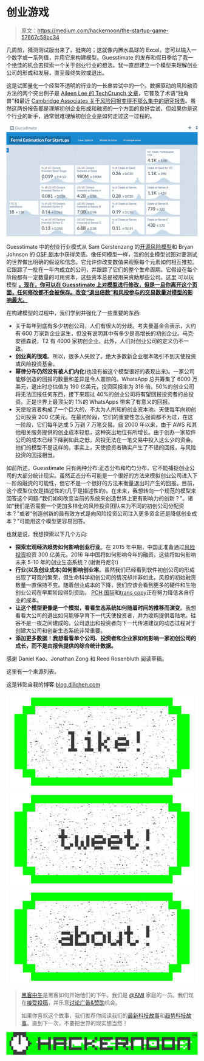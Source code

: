 # 创业游戏

> 原文：<https://medium.com/hackernoon/the-startup-game-57667c58bc34>

几周前，猜测测试版出来了。挺爽的；这就像内置水晶球的 Excel。您可以输入一个数字或一系列值，并用它来构建模型。Guesstimate 的发布和假日季给了我一个绝佳的机会去探索一个关于创业行业的想法。我一直想建立一个模型来理解创业公司的形成和发展，直至最终失败或退出。

这是试图量化一个经常不透明的行业的一长串尝试中的一个。数据驱动的风险融资方法的两个突出例子是 [Aileen Lee 的 TechCrunch 文章](http://techcrunch.com/2013/11/02/welcome-to-the-unicorn-club/)，它普及了术语“独角兽”和最近 [Cambridge Associates 关于风险回报变得不那么集中的研究报告](http://www.cambridgeassociates.com/our-insights/research/venture-capital-disrupts-itself-breaking-the-concentration-curse/)。虽然这两份报告都是理解初创企业形成和融资的一个方面的良好尝试，但如果你是这个行业的新手，通常很难理解初创企业是如何走过这一过程的。

![](img/239c08c79feca9b4498f2aa78abc4eed.png)

Guesstimate 中的创业行业模式从 Sam Gerstenzang 的[开源风险模型](/@gerstenzang/open-source-venture-model-osvm-v1-55bebf3eda9#.53z3tm6yb)和 Bryan Johnson 的 [OSF 剧本](http://osfund.co/osf-playbook/)中获得灵感。像任何模型一样，我的创业模型试图对要测试的世界做出明确的假设和信念。它允许你改变数值来观察每个元素如何相互推拉。它跟踪了一批在一年内成立的公司，并跟踪了它们的整个生命周期。它假设在每个阶段都有一定数量的可用资本，这些资本总是被用来资助那些公司。这里 可以玩模型 [**。现在，你可以在 Guesstimate 上对模型进行修改，但是一旦你离开这个页面，任何修改都不会被保存。改变“退出倍数”和风投参与的交易数量对模型的影响最大。**](http://getguesstimate.com/models/316)

在构建模型的过程中，我们学到并强化了一些重要的东西:

*   关于每年到底有多少初创公司，人们有很大的分歧。考夫曼基金会表示，大约有 600 万家新企业诞生，但没有说明其中有多少是高增长的初创企业。马克·安德森说，T2 有 4000 家初创企业。此外，人们对创业公司的定义仍不一致。
*   **创业真的很难**。所以，很多人失败了。绝大多数新企业根本吸引不到天使投资或风险投资基金。
*   **幂律分布仍然没有被人们内化**(也没有被这个模型很好的表现出来)。一家公司能够创造的回报的数量和差异是令人震惊的。WhatsApp 总共筹集了 6000 万美元，退出时总估值为 190 亿美元，投资回报率为 316 倍。50%的创业公司将无法回报任何东西，接下来超过 40%的创业公司将有望回报投资者的总投资。正是世界上最顶尖的 1%的 WhatsApps 带来了有意义的回报。
*   天使投资者构成了一个巨大的、不太为人所知的创业资本池。天使每年向初创公司投资 200 亿美元。在最初阶段，它们的重要性怎么强调都不为过，在这一阶段，它们每年达成 5 万到 7 万笔交易。自 2000 年以来，由于 AWS 和其他相关服务提供的创业成本较低，这种突出地位有所增长。由于创办一家软件公司的成本已经下降到如此之低，风投无法在一笔交易中投入这么少的资金。他们的模型不是这样的。事实上，天使投资者确实产生了不错的回报，与风险投资的回报相当。

如前所述，Guesstimate 只有两种分布:正态分布和均匀分布，它不能捕捉创业公司的大部分统计现实。虽然正态分布可能是一个很好的方法来模拟创业公司进入下一阶段融资的可能性，但它不是一个很好的方法来衡量退出时产生的回报。目前，这个模型仅仅是描述性的(几乎是描述性的)。在未来，我想转向一个规范的模型来回答这个问题:“我们如何改变当前的系统来创造世界上更有影响力的创新？”。诸如“我们是否需要一个更加多样化的风险投资团队来为不同的初创公司分配资本？”或者“创造创新的最有效方式是向风险投资公司注入更多资金还是降低创业成本？”可能用这个模型更容易回答。

也就是说，我想探索以下几个方向:

*   **探索宏观经济趋势如何影响创业行业**。在 2015 年中期，中国正准备通过[风险投资](https://hackernoon.com/tagged/venture-capital)投资 300 亿美元。2016 年中国将如何影响今年的融资，这些将如何影响未来 5-10 年的创业生态系统？(谢谢丹尼尔)
*   **行业(以及创业成本)如何影响创业率**。虽然我们已经看到软件初创公司的形成出现了可观的繁荣，但生命科学初创公司的情况却并非如此，风投的初始融资数量一直保持不变。随着创业成本的下降，我们应该会看到更多的硬件和生物创业公司在早期阶段得到资助。 [PCH 国际](http://www.pchintl.com/)和[trans copy](https://www.transcriptic.com/)正在努力降低各自行业的成本。
*   **让这个模型更像是一个模拟，看看生态系统如何随着时间的推移而演变**。我想看看大公司的退出如何能够孕育下一代天使投资者，并为收购提供着陆地。硅谷不是一夜之间建成的。公司退出和投资者向下一代传递建议的动态过程对于创建大公司和创新生态系统非常重要。
*   **添加更多数据！我想看看单个公司、投资者和企业家如何影响一家初创公司的成长，而不是由报告提供的综合统计数据。**

感谢 Daniel Kao、Jonathan Zong 和 Reed Rosenbluth 阅读草稿。

这里有一个来源列表。

这是转贴自我的博客:[blog.dillchen.com](http://blog.dillchen.com)

[![](img/50ef4044ecd4e250b5d50f368b775d38.png)](http://bit.ly/HackernoonFB)[![](img/979d9a46439d5aebbdcdca574e21dc81.png)](https://goo.gl/k7XYbx)[![](img/2930ba6bd2c12218fdbbf7e02c8746ff.png)](https://goo.gl/4ofytp)

> [黑客中午](http://bit.ly/Hackernoon)是黑客如何开始他们的下午。我们是 [@AMI](http://bit.ly/atAMIatAMI) 家庭的一员。我们现在[接受投稿](http://bit.ly/hackernoonsubmission)，并乐意[讨论广告&赞助](mailto:partners@amipublications.com)机会。
> 
> 如果你喜欢这个故事，我们推荐你阅读我们的[最新科技故事](http://bit.ly/hackernoonlatestt)和[趋势科技故事](https://hackernoon.com/trending)。直到下一次，不要把世界的现实想当然！

[![](img/be0ca55ba73a573dce11effb2ee80d56.png)](https://goo.gl/Ahtev1)
